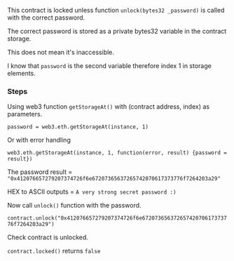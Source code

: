 This contract is locked unless function ```unlock(bytes32 _password)``` is called with the correct password.

The correct password is stored as a private bytes32 variable in the contract storage.

This does not mean it's inaccessible.

I know that ```password``` is the second variable therefore index 1 in storage elements.

### Steps 

Using web3 function ```getStorageAt()``` with (contract address, index) as parameters.

```password = web3.eth.getStorageAt(instance, 1)``` 

Or with error handling

```web3.eth.getStorageAt(instance, 1, function(error, result) {password = result})```

The password result = ```"0x412076657279207374726f6e67207365637265742070617373776f7264203a29"```

HEX to ASCII outputs = ```A very strong secret password :)```

Now call ```unlock()``` function with the password.

```contract.unlock("0x412076657279207374726f6e67207365637265742070617373776f7264203a29")```

Check contract is unlocked.

```contract.locked()``` returns ```false```

